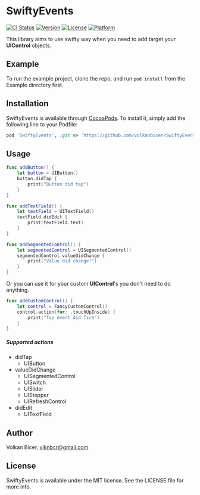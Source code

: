 # SwiftyEvents

[![CI Status](https://img.shields.io/travis/volkanbicer/SwiftyEvents.svg?style=flat)](https://travis-ci.org/VolkanBicer/SwiftyEvents)
[![Version](https://img.shields.io/cocoapods/v/SwiftyEvents.svg?style=flat)](https://cocoapods.org/pods/SwiftyEvents)
[![License](https://img.shields.io/cocoapods/l/SwiftyEvents.svg?style=flat)](https://cocoapods.org/pods/SwiftyEvents)
[![Platform](https://img.shields.io/cocoapods/p/SwiftyEvents.svg?style=flat)](https://cocoapods.org/pods/SwiftyEvents)

This library aims to use swifty way when you need to add target your **UIControl** objects. 

## Example

To run the example project, clone the repo, and run `pod install` from the Example directory first.


## Installation

SwiftyEvents is available through [CocoaPods](https://cocoapods.org). To install
it, simply add the following line to your Podfile:

```ruby
pod 'SwiftyEvents', :git => 'https://github.com/volkanbicer/SwiftyEvents.git'
```

## Usage


```swift
func addButton() {
    let button = UIButton()
    button.didTap {
        print("Button did tap")
    }
}
```

```swift
func addTextField() {
    let textField = UITextField()
    textField.didEdit {
        print(textField.text)
    }
}
```
```swift
func addSegmentedControl() {
    let segmentedControl = UISegmentedControl()
    segmentedControl.valueDidChange {
        print("Value did change!")
    }
}
```
Or you can use it for your custom **UIControl**'s you don't need to do anything.
```swift
func addCustomControl() {
    let control = FancyCustomControl()
    control.action(for: .touchUpInside) {
        print("Tap event did fire")
    }
}
```

##### Supported actions
* didTap
    * UIButton
* valueDidChange
    * UISegmentedControl
    * UISwitch
    * UISlider
    * UIStepper
    * UIRefreshControl
* didEdit
    *  UITextField



## Author

Volkan Bicer, vlknbcr@gmail.com

## License

SwiftyEvents is available under the MIT license. See the LICENSE file for more info.
